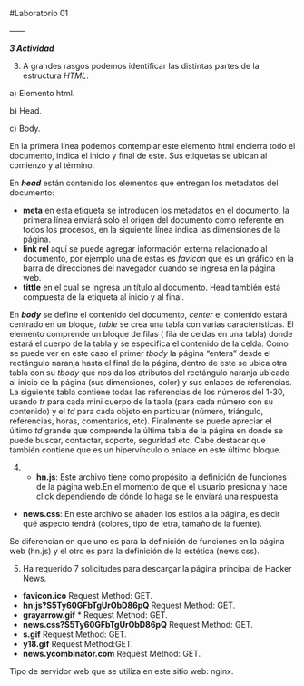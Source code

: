 #Laboratorio 01


——


***3 Actividad***

3. A grandes rasgos podemos identificar las distintas partes de la estructura *HTML*: 

a) Elemento html.

b) Head.

c) Body.


En la primera línea podemos contemplar ***<html op=“news”>*** este elemento html encierra todo el documento, indica el inicio y final de este. Sus etiquetas <html> se ubican al comienzo y </html> al término.

 En ***head*** están contenido los elementos que entregan los metadatos del documento:
 * **meta**  en esta etiqueta se introducen los metadatos en el documento, la primera línea enviará solo el origen del documento como referente en todos los procesos, en la siguiente línea indica las dimensiones de la página.
 * **link rel** aquí se puede agregar información externa relacionado al documento, por ejemplo una de estas es *favicon* que es un gráfico en la barra de direcciones del navegador cuando se ingresa en la página web.
 * **tittle** en el cual se ingresa un título al documento.
Head también está compuesta de la etiqueta <head> al inicio y </head> al final.

En ***body*** se define el contenido del documento, *center* el contenido estará centrado en un bloque, *table* se crea una tabla con varias características. El elemento *<tbody>* comprende un bloque de filas (*<tr>* fila de celdas en una tabla) donde estará el cuerpo de la tabla y *<td>* se especifica el contenido de la celda. Como se puede ver en este caso el primer *tbody* la página “entera” desde el rectángulo naranja hasta el final de la página, dentro de este se ubica otra tabla con su *tbody* que nos da los atributos del rectángulo naranja ubicado al inicio de la página (sus dimensiones, color) y sus enlaces de referencias. La siguiente tabla contiene todas las referencias de los números del 1-30, usando *tr* para cada mini cuerpo de la tabla (para cada número con su contenido) y el *td* para cada objeto en particular (número, triángulo, referencias, horas, comentarios, etc). Finalmente se puede apreciar el último *td* grande que comprende la última tabla de la página en donde se puede buscar, contactar, soporte, seguridad etc. Cabe destacar que también contiene *<a>* que es un hipervínculo o enlace en este último bloque.

4. * **hn.js**: Este archivo tiene como propósito la definición de funciones de la página web.En el momento de que el usuario presiona y hace click dependiendo de dónde lo haga se le enviará una respuesta.


 * **news.css**: En este archivo se añaden los estilos a la página, es decir qué aspecto tendrá (colores, tipo de letra, tamaño de la fuente).

Se diferencian en que uno es para la definición de funciones en la página web (hn.js) y el otro es para la definición de la estética (news.css).


5. Ha requerido 7 solicitudes para descargar la página principal de Hacker News.

* **favicon.ico** Request Method: GET.
* **hn.js?S5Ty60GFbTgUrObD86pQ** Request Method: GET.
* **grayarrow.gif** * Request Method: GET.
* **news.css?S5Ty60GFbTgUrObD86pQ** Request Method: GET.
* **s.gif** Request Method: GET.
* **y18.gif** Request Method:GET.
* **news.ycombinator.com**  Request Method: GET.


Tipo de servidor web que se utiliza en este sitio web: nginx.



